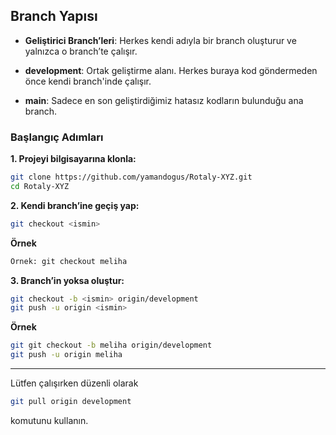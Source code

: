 ## Branch Yapısı

- **Geliştirici Branch’leri**: Herkes kendi adıyla bir branch oluşturur ve yalnızca o branch’te çalışır.

- **development**: Ortak geliştirme alanı. Herkes buraya kod göndermeden önce kendi branch'inde çalışır.

- **main**: Sadece en son geliştirdiğimiz hatasız kodların bulunduğu ana branch.

### Başlangıç Adımları

**1. Projeyi bilgisayarına klonla:**

```bash
git clone https://github.com/yamandogus/Rotaly-XYZ.git
cd Rotaly-XYZ
```

**2. Kendi branch’ine geçiş yap:**

```bash
git checkout <ismin>
```

**Örnek**

```bash
Örnek: git checkout meliha
```

**3. Branch’in yoksa oluştur:**

```bash
git checkout -b <ismin> origin/development
git push -u origin <ismin>
```

**Örnek**

```bash
git git checkout -b meliha origin/development
git push -u origin meliha
```

---

Lütfen çalışırken düzenli olarak

```bash
git pull origin development
```

komutunu kullanın.
